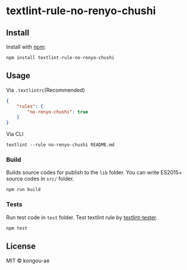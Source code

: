 # textlint-rule-no-renyo-chushi



## Install

Install with [npm](https://www.npmjs.com/):

    npm install textlint-rule-no-renyo-chushi

## Usage

Via `.textlintrc`(Recommended)

```json
{
    "rules": {
        "no-renyo-chushi": true
    }
}
```

Via CLI

```
textlint --rule no-renyo-chushi README.md
```

### Build

Builds source codes for publish to the `lib` folder.
You can write ES2015+ source codes in `src/` folder.

    npm run build

### Tests

Run test code in `test` folder.
Test textlint rule by [textlint-tester](https://github.com/textlint/textlint-tester "textlint-tester").

    npm test

## License

MIT © kongou-ae
